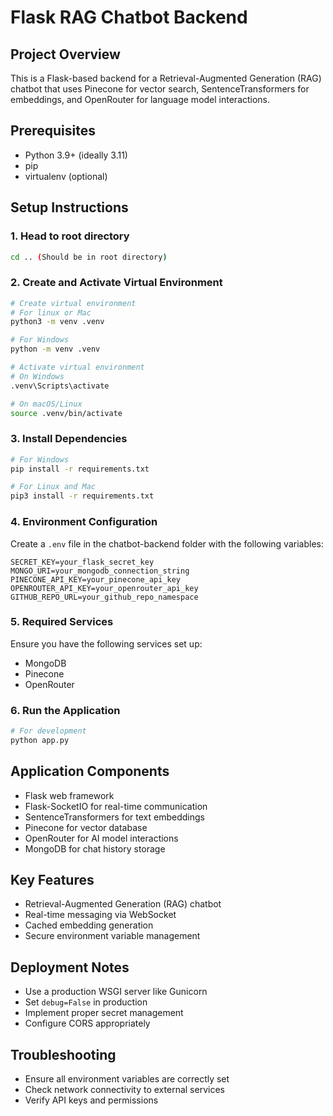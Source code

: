 # Flask RAG Chatbot Backend

## Project Overview
This is a Flask-based backend for a Retrieval-Augmented Generation (RAG) chatbot that uses Pinecone for vector search, SentenceTransformers for embeddings, and OpenRouter for language model interactions.

## Prerequisites
- Python 3.9+ (ideally 3.11)
- pip
- virtualenv (optional)

## Setup Instructions

### 1. Head to root directory
```bash
cd .. (Should be in root directory)
```

### 2. Create and Activate Virtual Environment
```bash
# Create virtual environment
# For linux or Mac
python3 -m venv .venv

# For Windows
python -m venv .venv

# Activate virtual environment
# On Windows
.venv\Scripts\activate

# On macOS/Linux
source .venv/bin/activate
```

### 3. Install Dependencies
```bash
# For Windows
pip install -r requirements.txt

# For Linux and Mac
pip3 install -r requirements.txt
```

### 4. Environment Configuration
Create a `.env` file in the chatbot-backend folder with the following variables:
```
SECRET_KEY=your_flask_secret_key
MONGO_URI=your_mongodb_connection_string
PINECONE_API_KEY=your_pinecone_api_key
OPENROUTER_API_KEY=your_openrouter_api_key
GITHUB_REPO_URL=your_github_repo_namespace
```

### 5. Required Services
Ensure you have the following services set up:
- MongoDB
- Pinecone
- OpenRouter

### 6. Run the Application
```bash
# For development
python app.py
```

## Application Components
- Flask web framework
- Flask-SocketIO for real-time communication
- SentenceTransformers for text embeddings
- Pinecone for vector database
- OpenRouter for AI model interactions
- MongoDB for chat history storage

## Key Features
- Retrieval-Augmented Generation (RAG) chatbot
- Real-time messaging via WebSocket
- Cached embedding generation
- Secure environment variable management

## Deployment Notes
- Use a production WSGI server like Gunicorn
- Set `debug=False` in production
- Implement proper secret management
- Configure CORS appropriately

## Troubleshooting
- Ensure all environment variables are correctly set
- Check network connectivity to external services
- Verify API keys and permissions
